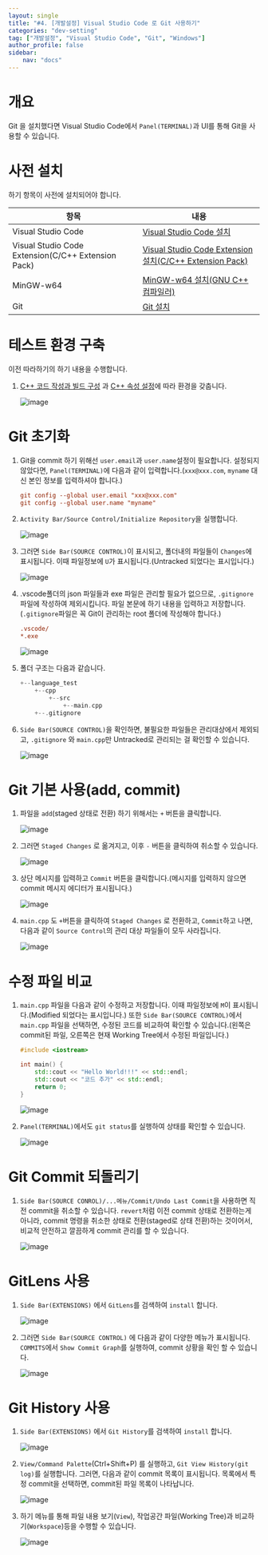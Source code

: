 ```yaml
---
layout: single
title: "#4. [개발설정] Visual Studio Code 로 Git 사용하기"
categories: "dev-setting"
tag: ["개발설정", "Visual Studio Code", "Git", "Windows"]
author_profile: false
sidebar: 
    nav: "docs"
---
```


# 개요
Git 을 설치했다면 Visual Studio Code에서 `Panel(TERMINAL)`과 UI를 통해 Git을 사용할 수 있습니다.

# 사전 설치

하기 항목이 사전에 설치되어야 합니다.

|항목|내용|
|--|--|
|Visual Studio Code|[Visual Studio Code 설치](https://tango1202.github.io/dev-setting/dev-vscode-cpp/#visual-studio-code-%EC%84%A4%EC%B9%98)|
|Visual Studio Code Extension(C/C++ Extension Pack)|[Visual Studio Code Extension 설치(C/C++ Extension Pack)](https://tango1202.github.io/dev-setting/dev-vscode-cpp/#visual-studio-code-extension-%EC%84%A4%EC%B9%98cc-extension-pack)|
|MinGW-w64|[MinGW-w64 설치(GNU C++ 컴파일러)](https://tango1202.github.io/dev-setting/dev-vscode-cpp/#mingw-w64-%EC%84%A4%EC%B9%98gnu-c-%EC%BB%B4%ED%8C%8C%EC%9D%BC%EB%9F%AC)|
|Git|[Git 설치](https://tango1202.github.io/dev-setting/dev-git/#git-%EC%84%A4%EC%B9%98)|

# 테스트 환경 구축

이전 따라하기의 하기 내용을 수행합니다.

1. [C++ 코드 작성과 빌드 구성](https://tango1202.github.io/dev-setting/dev-vscode-cpp/#c-%EC%BD%94%EB%93%9C-%EC%9E%91%EC%84%B1%EA%B3%BC-%EB%B9%8C%EB%93%9C-%EA%B5%AC%EC%84%B1) 과 [C++ 속성 설정](https://tango1202.github.io/dev-setting/dev-vscode-cpp/#c-%EC%86%8D%EC%84%B1-%EC%84%A4%EC%A0%95)에 따라 환경을 갖춥니다.

    ![image](https://github.com/tango1202/tango1202.github.io/assets/133472501/4ec139bc-e6b3-4183-92e2-d4090303a4bb)

# Git 초기화

1. Git을 commit 하기 위해선 `user.email`과 `user.name`설정이 필요합니다. 설정되지 않았다면, `Panel(TERMINAL)`에 다음과 같이 입력합니다.(`xxx@xxx.com`, `myname` 대신 본인 정보를 입력하셔야 합니다.)

    ```ini
    git config --global user.email "xxx@xxx.com"
    git config --global user.name "myname"
    ```

2. `Activity Bar/Source Control/Initialize Repository`을 실행합니다.

    ![image](https://github.com/tango1202/tango1202.github.io/assets/133472501/70cc9568-2997-45c5-9f79-f9b1b8cec90e)

3. 그러면 `Side Bar(SOURCE CONTROL)`이 표시되고, 폴더내의 파일들이 `Changes`에 표시됩니다. 이때 파일정보에 `U`가 표시됩니다.(Untracked 되었다는 표시입니다.)

    ![image](https://github.com/tango1202/tango1202.github.io/assets/133472501/1da0a107-1f2b-41cb-817a-3c78e03f6759)

4. .vscode폴더의 json 파일들과 exe 파일은 관리할 필요가 없으므로, `.gitignore`파일에 작성하여 제외시킵니다. 파일 본문에 하기 내용을 입력하고 저장합니다.(`.gitignore`파일은 꼭 Git이 관리하는 root 폴더에 작성해야 합니다.)

    ```ini
    .vscode/
    *.exe
    ```

    ![image](https://github.com/tango1202/tango1202.github.io/assets/133472501/f4a5f3b1-d268-48e8-bf28-4b3ee46c25d0)

5. 폴더 구조는 다음과 같습니다. 

    ```cpp
    +--language_test
        +--cpp
            +--src
                +--main.cpp
        +--.gitignore
    ```

6. `Side Bar(SOURCE CONTROL)`을 확인하면, 불필요한 파일들은 관리대상에서 제외되고, `.gitignore` 와 `main.cpp`만 Untracked로 관리되는 걸 확인할 수 있습니다.

    ![image](https://github.com/tango1202/tango1202.github.io/assets/133472501/2ef7af83-affe-433c-9e37-1fb0ec5db951)

# Git 기본 사용(add, commit)

1. 파일을 `add`(staged 상태로 전환) 하기 위해서는 `+` 버튼을 클릭합니다.

    ![image](https://github.com/tango1202/tango1202.github.io/assets/133472501/6d8f5115-ffca-4b90-aeb0-29d661aff624)

2. 그러면 `Staged Changes` 로 옮겨지고, 이후 `-` 버튼을 클릭하여 취소할 수 있습니다.

    ![image](https://github.com/tango1202/tango1202.github.io/assets/133472501/9f5f1c0c-cc31-47c6-a8fa-f51f46749bd8)

3. 상단 메시지를 입력하고 `Commit` 버튼을 클릭합니다.(메시지를 입력하지 않으면 commit 메시지 에디터가 표시됩니다.) 

    ![image](https://github.com/tango1202/tango1202.github.io/assets/133472501/3dead880-0176-4534-99d4-1b6ed0bcaf74)

4. `main.cpp` 도 `+`버튼을 클릭하여 `Staged Changes` 로 전환하고, `Commit`하고 나면, 다음과 같이 `Source Control`의 관리 대상 파일들이 모두 사라집니다.

    ![image](https://github.com/tango1202/tango1202.github.io/assets/133472501/716c0a14-a9d0-47dc-ab52-b507b3416067)

# 수정 파일 비교

1. `main.cpp` 파일을 다음과 같이 수정하고 저장합니다. 이때 파일정보에 `M`이 표시됩니다.(Modified 되었다는 표시입니다.) 또한 `Side Bar(SOURCE CONTROL)`에서 `main.cpp` 파일을 선택하면, 수정된 코드를 비교하여 확인할 수 있습니다.(왼쪽은 commit된 파일, 오른쪽은 현재 Working Tree에서 수정된 파일입니다.)

    ```cpp
    #include <iostream>

    int main() {
        std::cout << "Hello World!!!" << std::endl;
        std::cout << "코드 추가" << std::endl;
        return 0;
    }
    ```

    ![image](https://github.com/tango1202/tango1202.github.io/assets/133472501/686aeb29-5718-4d91-b427-653074625925)

2. `Panel(TERMINAL)`에서도 `git status`를 실행하여 상태를 확인할 수 있습니다.

    ![image](https://github.com/tango1202/tango1202.github.io/assets/133472501/630c2699-2015-43cf-91d2-04f28811f06b)

# Git Commit 되돌리기

1. `Side Bar(SOURCE CONROL)/...메뉴/Commit/Undo Last Commit`을 사용하면 직전 commit을 취소할 수 있습니다. `revert`처럼 이전 commit 상태로 전환하는게 아니라, commit 명령을 취소한 상태로 전환(staged로 상태 전환)하는 것이어서, 비교적 안전하고 깔끔하게 commit 관리를 할 수 있습니다.

    ![image](https://github.com/tango1202/tango1202.github.io/assets/133472501/46162d79-2339-41fe-93f1-d76a456d0a29)

# GitLens 사용

1. `Side Bar(EXTENSIONS)` 에서 `GitLens`를 검색하여 `install` 합니다.

    ![image](https://github.com/tango1202/tango1202.github.io/assets/133472501/c75a61e2-26d4-4ad1-8e36-238c43838895)

2. 그러면 `Side Bar(SOURCE CONTROL)` 에 다음과 같이 다양한 메뉴가 표시됩니다. `COMMITS`에서 `Show Commit Graph`를 실행하여, commit 상황을 확인 할 수 있습니다.

    ![image](https://github.com/tango1202/tango1202.github.io/assets/133472501/201aade6-1faf-40d4-98ea-fa9df780038e)


# Git History 사용

1. `Side Bar(EXTENSIONS)` 에서 `Git History`를 검색하여 `install` 합니다.

    ![image](https://github.com/tango1202/tango1202.github.io/assets/133472501/4f63420c-e52e-4fd2-9bcd-59c48543a589)

2. `View/Command Palette`(Ctrl+Shift+P) 를 실행하고, `Git View History(git log)`를 실행합니다. 그러면, 다음과 같이 commit 목록이 표시됩니다. 목록에서 특정 commit을 선택하면, commit된 파일 목록이 나타납니다.

    ![image](https://github.com/tango1202/tango1202.github.io/assets/133472501/55f7eca5-9c7e-4647-9b91-10d3a8782d16)

3. 하기 메뉴를 통해 파일 내용 보기(`View`), 작업공간 파일(Working Tree)과 비교하기(`Workspace`)등을 수행할 수 있습니다.

    ![image](https://github.com/tango1202/tango1202.github.io/assets/133472501/8dc303f0-7244-449b-9c3f-53d62c44696e)




